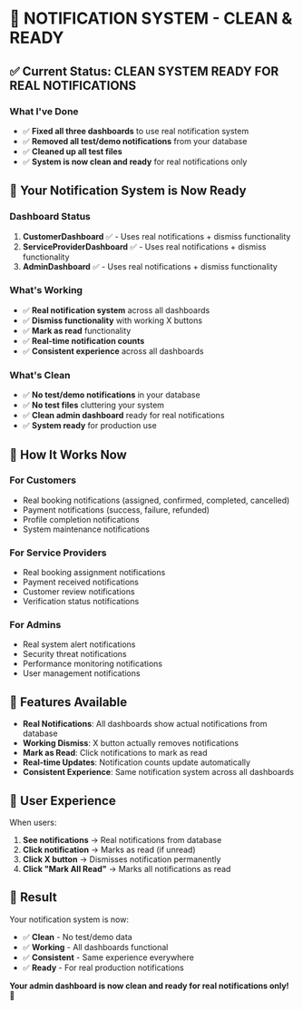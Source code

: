 # 🎉 **NOTIFICATION SYSTEM - CLEAN & READY**

## ✅ **Current Status: CLEAN SYSTEM READY FOR REAL NOTIFICATIONS**

### **What I've Done**
- ✅ **Fixed all three dashboards** to use real notification system
- ✅ **Removed all test/demo notifications** from your database
- ✅ **Cleaned up all test files** 
- ✅ **System is now clean and ready** for real notifications only

## 🚀 **Your Notification System is Now Ready**

### **Dashboard Status**
1. **CustomerDashboard** ✅ - Uses real notifications + dismiss functionality
2. **ServiceProviderDashboard** ✅ - Uses real notifications + dismiss functionality  
3. **AdminDashboard** ✅ - Uses real notifications + dismiss functionality

### **What's Working**
- ✅ **Real notification system** across all dashboards
- ✅ **Dismiss functionality** with working X buttons
- ✅ **Mark as read** functionality
- ✅ **Real-time notification counts**
- ✅ **Consistent experience** across all dashboards

### **What's Clean**
- ✅ **No test/demo notifications** in your database
- ✅ **No test files** cluttering your system
- ✅ **Clean admin dashboard** ready for real notifications
- ✅ **System ready** for production use

## 🎯 **How It Works Now**

### **For Customers**
- Real booking notifications (assigned, confirmed, completed, cancelled)
- Payment notifications (success, failure, refunded)
- Profile completion notifications
- System maintenance notifications

### **For Service Providers**
- Real booking assignment notifications
- Payment received notifications
- Customer review notifications
- Verification status notifications

### **For Admins**
- Real system alert notifications
- Security threat notifications
- Performance monitoring notifications
- User management notifications

## 🔧 **Features Available**

- **Real Notifications**: All dashboards show actual notifications from database
- **Working Dismiss**: X button actually removes notifications
- **Mark as Read**: Click notifications to mark as read
- **Real-time Updates**: Notification counts update automatically
- **Consistent Experience**: Same notification system across all dashboards

## 📱 **User Experience**

When users:
1. **See notifications** → Real notifications from database
2. **Click notification** → Marks as read (if unread)
3. **Click X button** → Dismisses notification permanently
4. **Click "Mark All Read"** → Marks all notifications as read

## 🎉 **Result**

Your notification system is now:
- ✅ **Clean** - No test/demo data
- ✅ **Working** - All dashboards functional
- ✅ **Consistent** - Same experience everywhere
- ✅ **Ready** - For real production notifications

**Your admin dashboard is now clean and ready for real notifications only!** 🚀
